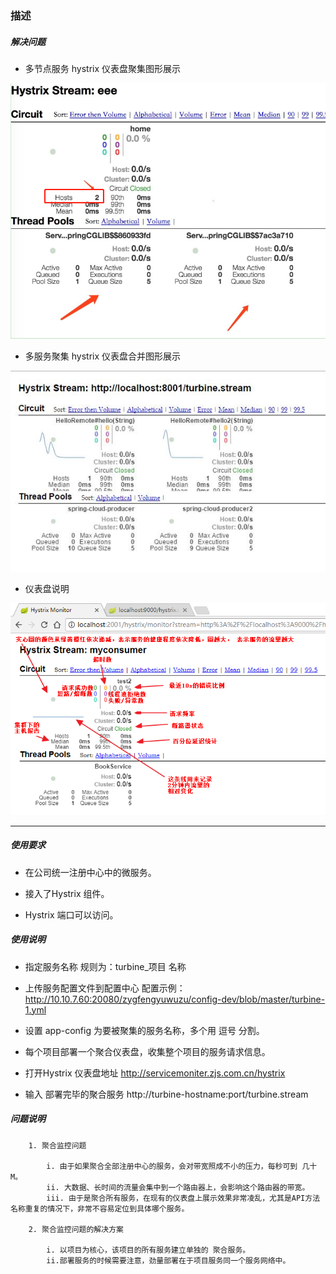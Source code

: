 ### 描述

##### 解决问题
  * 多节点服务 hystrix 仪表盘聚集图形展示
  
  ![多节点](./img/1.png)
  
  * 多服务聚集 hystrix 仪表盘合并图形展示
  
  ![多服务](./img/3.jpg)
  
  * 仪表盘说明
  
  ![多服务](./img/2.png)

-----

##### 使用要求

* 在公司统一注册中心中的微服务。

* 接入了Hystrix 组件。

* Hystrix 端口可以访问。


##### 使用说明
* 指定服务名称 规则为：turbine_项目 名称

* 上传服务配置文件到配置中心 配置示例：http://10.10.7.60:20080/zygfengyuwuzu/config-dev/blob/master/turbine-1.yml

* 设置 app-config 为要被聚集的服务名称，多个用 逗号 分割。

* 每个项目部署一个聚合仪表盘，收集整个项目的服务请求信息。

* 打开Hystrix 仪表盘地址 http://servicemoniter.zjs.com.cn/hystrix

* 输入 部署完毕的聚合服务 http://turbine-hostname:port/turbine.stream



##### 问题说明
		1. 聚合监控问题
		
			i. 由于如果聚合全部注册中心的服务，会对带宽照成不小的压力，每秒可到 几十M。
			ii. 大数据、长时间的流量会集中到一个路由器上，会影响这个路由器的带宽。
			iii. 由于是聚合所有服务，在现有的仪表盘上展示效果非常凌乱，尤其是API方法名称重复的情况下，非常不容易定位到具体哪个服务。
		
		2. 聚合监控问题的解决方案
		
			i. 以项目为核心，该项目的所有服务建立单独的 聚合服务。
			ii.部署服务的时候需要注意，劲量部署在于项目服务同一个服务网络中。
		        

